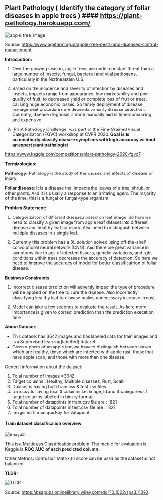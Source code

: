 ## **Plant Pathology (** Identify the category of foliar diseases in apple trees **)**  #### https://plant-pathology.herokuapp.com/
                    

![apple_tree_image](https://user-images.githubusercontent.com/107593984/189394666-6402deb5-4ce1-4a61-be0f-793a617eb422.jpg)

Source:
<https://www.agrifarming.in/apple-tree-pests-and-diseases-control-management>

**Introduction:**

1.  Over the growing season, apple tress are under constant threat from
    a large number of insects, fungal, bacterial and viral pathogens,
    particularly in the Northeastern U.S.

2.  Based on the incidence and severity of infection by diseases and
    insects, impacts range from appearance, low marketability and poor
    quality of fruit, to decreased yield or complete loss of fruit or
    trees, causing huge economic losses. So timely deployment of disease
    management procedures are depends on early disease detection.
    Currently, disease diagnosis is done manually and is time-consuming
    and expensive

3.  'Plant Pathology Challenge' was part of the Fine-Grained Visual
    Categorization (FGVC) workshop at CVPR 2020. **Goal is to
    automatically classify disease symptoms with high accuracy without
    an expert plant pathologist**

<https://www.kaggle.com/competitions/plant-pathology-2020-fgvc7>

**Terminologies:**

**Pathology:** Pathology is the study of the causes and effects of
disease or injury.

**Foliar disease:** It is a disease that impacts the leaves of a tree,
shrub, or other plants. And it is usually a response to an irritating
agent. The majority of the time, this is a fungal or fungal-type
organism.

**Problem Statement:**

1.  Categorization of different diseases based on leaf image.
    So here we need to classify a given image from apple leaf dataset into
    different disease and healthy leaf category. Also need to distinguish
    between multiple diseases in a single leaf.

2.  Currently this problem has a DL solution solved using off-the-shelf
    convolutional neural network (CNN). And there are great variance in
    symptoms due to age of infected tissues, genetic variations, and
    light conditions within trees decreases the accuracy of detection.
    So here we need to improve the accuracy of model for better classificatrion of foliar disease.

**Business Constraints**

1.  Incorrect disease prediction will adversly impact the type of
    procedure will be applied on the tree to cure the disease. Also
    incorrectly classifying healthy leaf to disease makes unnecessary
    increase in cost.

2.  Model can take a few seconds to evaluate the result. As here more
    importance is given to correct prediction than the prediction
    execution time

**About Dataset:**

-   This dataset has 3642 images and has labeled data for train images
    and is a Supervised learning(labelled) dataset
-   Given a photo of an apple leaf,we have to distinguish between leaves
    which are healthy, those which are infected with apple rust, those
    that have apple scab, and those with more than one disease.

General information about the dataset:

  1.  Total number of images =3642
  2.  Target columns : Healthy, Multiple diseases, Rust, Scab
  3.  Dataset is having both train.csv & test.csv files
  4.  train.csv is having total 5 columns i.e. image_id and 4 categories of target columns labelled in binary format.
  5.  Total number of datapoints in train.csv file are : 1821
  6.  Total number of datapoints in test.csv file are : 1821
  7.  Image_id: the unique key for datapoint
  
#### Train dataset classification overview 

![image2](https://user-images.githubusercontent.com/107593984/189395205-a76f587e-2580-4081-8bb2-cbadbb4f9410.png)


 This is a Multiclass Classification problem. The metric for evaluation in Kaggle is **ROC AUC of each predicted column.**
 
 Other Metrics: Confusion Matrix,F1 score can be used as the dataset is
 not balanced.


**TLDR:**

![TLDR](https://user-images.githubusercontent.com/107593984/189395043-5d96b04c-9bf1-4028-bb60-4179c04ae7f5.jpg)

Source: <https://bsapubs.onlinelibrary.wiley.com/doi/10.1002/aps3.11390>



